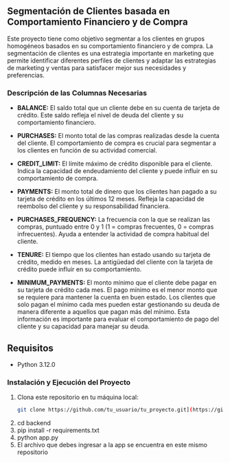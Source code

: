 ## Segmentación de Clientes basada en Comportamiento Financiero y de Compra

Este proyecto tiene como objetivo segmentar a los clientes en grupos homogéneos basados en su comportamiento financiero y de compra. La segmentación de clientes es una estrategia importante en marketing que permite identificar diferentes perfiles de clientes y adaptar las estrategias de marketing y ventas para satisfacer mejor sus necesidades y preferencias.

### Descripción de las Columnas Necesarias

- **BALANCE:** El saldo total que un cliente debe en su cuenta de tarjeta de crédito. Este saldo refleja el nivel de deuda del cliente y su comportamiento financiero.

- **PURCHASES:** El monto total de las compras realizadas desde la cuenta del cliente. El comportamiento de compra es crucial para segmentar a los clientes en función de su actividad comercial.

- **CREDIT_LIMIT:** El límite máximo de crédito disponible para el cliente. Indica la capacidad de endeudamiento del cliente y puede influir en su comportamiento de compra.

- **PAYMENTS:** El monto total de dinero que los clientes han pagado a su tarjeta de crédito en los últimos 12 meses. Refleja la capacidad de reembolso del cliente y su responsabilidad financiera.

- **PURCHASES_FREQUENCY:** La frecuencia con la que se realizan las compras, puntuado entre 0 y 1 (1 = compras frecuentes, 0 = compras infrecuentes). Ayuda a entender la actividad de compra habitual del cliente.

- **TENURE:** El tiempo que los clientes han estado usando su tarjeta de crédito, medido en meses. La antigüedad del cliente con la tarjeta de crédito puede influir en su comportamiento.

- **MINIMUM_PAYMENTS:** El monto mínimo que el cliente debe pagar en su tarjeta de crédito cada mes. El pago mínimo es el menor monto que se requiere para mantener la cuenta en buen estado. Los clientes que solo pagan el mínimo cada mes pueden estar gestionando su deuda de manera diferente a aquellos que pagan más del mínimo. Esta información es importante para evaluar el comportamiento de pago del cliente y su capacidad para manejar su deuda.

## Requisitos

- Python 3.12.0

### Instalación y Ejecución del Proyecto

1. Clona este repositorio en tu máquina local:
   ```bash
   git clone https://github.com/tu_usuario/tu_proyecto.git](https://github.com/Itsmynool/proyectoAnalisisDeDatos

2. cd backend
3. pip install -r requirements.txt
4. python app.py
5. El archivo que debes ingresar a la app se encuentra en este mismo repositorio
